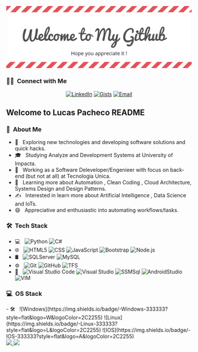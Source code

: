 <img src="/bannerreadme.png">
<h3> 🤝🏻 &nbsp;Connect with Me </h3>

<p align="center">
<a href="https://www.linkedin.com/in/AVS1508/"><img alt="LinkedIn" src="https://img.shields.io/badge/LinkedIn-Lucas%20Pacheco-blue?style=flat-square&logo=linkedin"></a>
<a href="https://gist.github.com/lucashpacheco/"><img alt="Gists" src="https://img.shields.io/badge/Gists-Gists%20Github_-blue?style=flat-square&logo=github"></a>
<a href="mailto:lucas.pacheco.work@gmail.com"><img alt="Email" src="https://img.shields.io/badge/Email-lucas.pacheco.work@gmail.com-blue?style=flat-square&logo=gmail"></a>
</p>

<h2> Welcome to Lucas Pacheco README</h2>

<h3> 👨 &nbsp;About Me </h3>

- 🤔 &nbsp; Exploring new technologies and developing software solutions and quick hacks.
- 🎓 &nbsp; Studying Analyze and Development Systems at University of Impacta.
- 💼 &nbsp; Working as a Software Deleveloper/Engenieer with focus on back-end (but not at all) at Tecnologia Unica.
- 🌱 &nbsp; Learning more about Automation , Clean Coding , Cloud Architecture, Systems Design and Design Patterns.
- ✍️ &nbsp; Interested in learn more about Artificial Intelligence , Data Science and IoTs.
- 😄 &nbsp; Appreciative and enthusiastic into automating workflows/tasks.
<h3> 🛠 &nbsp;Tech Stack</h3>

- 💻 &nbsp;
  ![Python](https://img.shields.io/badge/-Python-333333?style=flat&logo=python)
  ![C#](https://img.shields.io/badge/-CSharp-333333?style=flat&logo=C&logoColor=00599C)
- 🌐 &nbsp;
  ![HTML5](https://img.shields.io/badge/-HTML5-333333?style=flat&logo=HTML5)
  ![CSS](https://img.shields.io/badge/-CSS-333333?style=flat&logo=CSS3&logoColor=1572B6)
  ![JavaScript](https://img.shields.io/badge/-JavaScript-333333?style=flat&logo=javascript)
  ![Bootstrap](https://img.shields.io/badge/-Bootstrap-333333?style=flat&logo=bootstrap&logoColor=563D7C)
  ![Node.js](https://img.shields.io/badge/-Node.js-333333?style=flat&logo=node.js)
- 🛢 &nbsp;
  ![SQLServer](https://img.shields.io/badge/-SQLServer-333333?style=flat)
  ![MySQL](https://img.shields.io/badge/-MySQL-333333?style=flat&logo=mysql)
- ⚙️ &nbsp;
  ![Git](https://img.shields.io/badge/-Git-333333?style=flat&logo=git)
  ![GitHub](https://img.shields.io/badge/-GitHub-333333?style=flat&logo=github)
  ![TFS](https://img.shields.io/badge/-Markdown-333333?style=flat&logo=T)
- 🔧 &nbsp;
  ![Visual Studio Code](https://img.shields.io/badge/-Visual%20Studio%20Code-333333?style=flat&logo=visual-studio-code&logoColor=007ACC)
  ![Visual Studio](https://img.shields.io/badge/-Visual%20Studio-333333?style=flat&logo=V&logoColor=007ACC)
  ![SSMSql](https://img.shields.io/badge/-SSMSql-333333?style=flat&logo=S&logoColor=007ACC)
  ![AndroidStudio](https://img.shields.io/badge/-AndroidStudio-333333?style=flat&logo=A)
  ![VIM](https://img.shields.io/badge/-VIM-333333?style=flat&logo=V&logoColor=2C2255)

<h3> 💻 &nbsp;OS Stack</h3> 
- 🛠 &nbsp;
  ![Windows](https://img.shields.io/badge/-Windows-333333?style=flat&logo=W&logoColor=2C2255)
  ![Linux](https://img.shields.io/badge/-Linux-333333?style=flat&logo=L&logoColor=2C2255)
  ![IOS](https://img.shields.io/badge/-IOS-333333?style=flat&logo=A&logoColor=2C2255)
<br/>

<a href="https://github.com/lucashpacheco">
  <img height="180em" src="https://github-readme-stats.vercel.app/api?username=lucashpacheco&theme=buefy&show_icons=true" />
  <img height="180em" src="https://github-readme-stats.vercel.app/api/top-langs/?username=lucashpacheco&theme=buefy&layout=compact" />
</a>

<br/>




<!--
**lucashpacheco/lucashpacheco** is a ✨ _special_ ✨ repository because its `README.md` (this file) appears on your GitHub profile.

Here are some ideas to get you started:

- 🔭 I’m currently working on ...
- 🌱 I’m currently learning ...
- 👯 I’m looking to collaborate on ...
- 🤔 I’m looking for help with ...
- 💬 Ask me about ...
- 📫 How to reach me: ...
- 😄 Pronouns: ...
- ⚡ Fun fact: ...
-->
